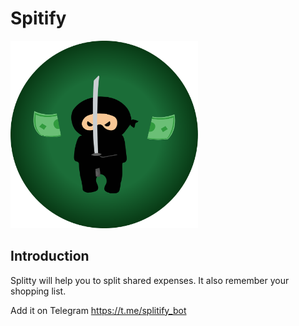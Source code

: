 # Spitify

<img src="https://github.com/AntoRack/splitify/blob/master/Splitty.png" width="300" height="300">


## Introduction
Splitty will help you to split shared expenses. It also remember your shopping list. 

Add it on Telegram https://t.me/splitify_bot


